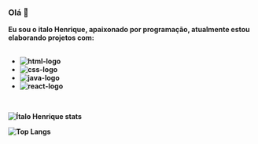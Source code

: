 ### Olá :wave:

<b>Eu sou o italo Henrique, apaixonado por programação, atualmente estou elaborando projetos com: <b/>
<br>
<br>
- <img src="https://img.shields.io/badge/HTML5-E34F26?style=for-the-badge&logo=html5&logoColor=white" alt="html-logo"/>
- <img src="https://img.shields.io/badge/CSS3-1572B6?style=for-the-badge&logo=css3&logoColor=white" alt="css-logo"/>
- <img src="https://img.shields.io/badge/JavaScript-F7DF1E?style=for-the-badge&logo=javascript&logoColor=black" alt="java-logo"/>
- <img src="https://img.shields.io/badge/React-20232A?style=for-the-badge&logo=react&logoColor=61DAFB" alt="react-logo"/>
 <br>
  


 ![Ítalo Henrique stats](https://github-readme-stats.vercel.app/api?username=italoh27&show_icons=true&theme=dark)

 ![Top Langs](https://github-readme-stats.vercel.app/api/top-langs/?username=italoh27&exclude_repo=github-readme-stats,anuraghazra.github.io)

